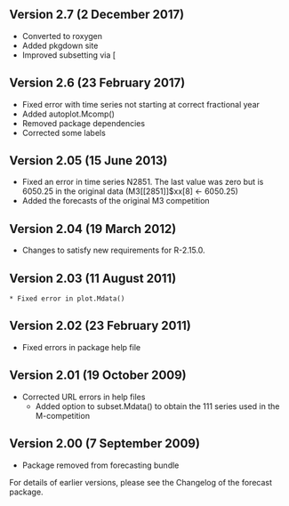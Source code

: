 ## Version 2.7 (2 December 2017)
  * Converted to roxygen
  * Added pkgdown site
  * Improved subsetting via [

## Version 2.6 (23 February 2017)
  * Fixed error with time series not starting at correct fractional year
  * Added autoplot.Mcomp()
  * Removed package dependencies
  * Corrected some labels

## Version 2.05 (15 June 2013)
  * Fixed an error in time series N2851. The last value was zero but is 6050.25 in the original data (M3[[2851]]$xx[8] <- 6050.25)
  * Added the forecasts of the original M3 competition

## Version 2.04 (19 March 2012)
  * Changes to satisfy new requirements for R-2.15.0.

## Version 2.03 (11 August 2011)
	* Fixed error in plot.Mdata()

## Version 2.02 (23 February 2011)
  * Fixed errors in package help file

## Version 2.01 (19 October 2009)
  * Corrected URL errors in help files
	* Added option to subset.Mdata() to obtain the 111 series
	  used in the M-competition

## Version 2.00 (7 September 2009)
  * Package removed from forecasting bundle

For details of earlier versions, please see the Changelog of
the forecast package.

